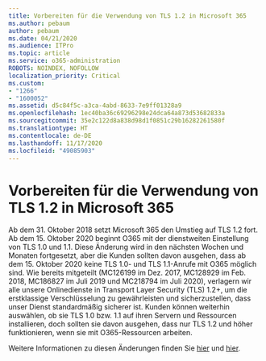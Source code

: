 ```yaml
---
title: Vorbereiten für die Verwendung von TLS 1.2 in Microsoft 365
ms.author: pebaum
author: pebaum
ms.date: 04/21/2020
ms.audience: ITPro
ms.topic: article
ms.service: o365-administration
ROBOTS: NOINDEX, NOFOLLOW
localization_priority: Critical
ms.custom:
- "1266"
- "1600052"
ms.assetid: d5c84f5c-a3ca-4abd-8633-7e9ff01328a9
ms.openlocfilehash: 1ec40ba36c69296298e24dca64a873d53682833a
ms.sourcegitcommit: 35e2c122d8a838d98d1f0851c29b16282261580f
ms.translationtype: HT
ms.contentlocale: de-DE
ms.lasthandoff: 11/17/2020
ms.locfileid: "49085903"
---
```

# <a name="prepare-for-use-of-tls-12-in-microsoft-365"></a>Vorbereiten für die Verwendung von TLS 1.2 in Microsoft 365

Ab dem 31. Oktober 2018 setzt Microsoft 365 den Umstieg auf TLS 1.2 fort. Ab dem 15. Oktober 2020 beginnt O365 mit der dienstweiten Einstellung von TLS 1.0 und 1.1. Diese Änderung wird in den nächsten Wochen und Monaten fortgesetzt, aber die Kunden sollten davon ausgehen, dass ab dem 15. Oktober 2020 keine TLS 1.0- und TLS 1.1-Anrufe mit O365 möglich sind. Wie bereits mitgeteilt (MC126199 im Dez. 2017, MC128929 im Feb. 2018, MC186827 im Juli 2019 und MC218794 im Juli 2020), verlagern wir alle unsere Onlinedienste in Transport Layer Security (TLS) 1.2+, um die erstklassige Verschlüsselung zu gewährleisten und sicherzustellen, dass unser Dienst standardmäßig sicherer ist. Kunden können weiterhin auswählen, ob sie TLS 1.0 bzw. 1.1 auf ihren Servern und Ressourcen installieren, doch sollten sie davon ausgehen, dass nur TLS 1.2 und höher funktionieren, wenn sie mit O365-Ressourcen arbeiten.
  
Weitere Informationen zu diesen Änderungen finden Sie [hier](https://docs.microsoft.com/microsoft-365/compliance/prepare-tls-1.2-in-office-365?view=o365-worldwide) und [hier](https://docs.microsoft.com/microsoft-365/compliance/tls-1.0-and-1.1-deprecation-for-office-365?view=o365-worldwide).

  